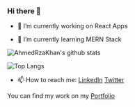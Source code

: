 ### Hi there 👋

- 🔭 I’m currently working on React Apps

- 🌱 I’m currently learning MERN Stack

![AhmedRzaKhan's github stats](https://github-readme-stats.vercel.app/api?username=ahmedrzakhan&count_private=true&show_icons=true&theme=ayu-mirage)

![Top Langs](https://github-readme-stats.vercel.app/api/top-langs/?username=ahmedrzakhan&theme=ayu-mirage&layout=compact)

- 📫  How to reach me:
[LinkedIn](https://www.linkedin.com/in/ahmed-raza-khan-924457140/) [Twitter](https://twitter.com/AhmedRzKhan)


You can find my work on my [Portfolio](http://ahmedrzakhan.github.io/)
